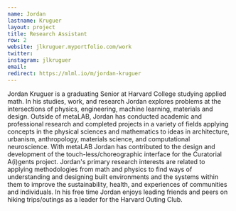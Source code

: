 ```yaml
---
name: Jordan
lastname: Kruguer
layout: project
title: Research Assistant
row: 2
website: jlkruguer.myportfolio.com/work
twitter:
instagram: jlkruguer
email:
redirect: https://mlml.io/m/jordan-kruguer
---
```


Jordan Kruguer is a graduating Senior at Harvard College studying applied math. In his studies, work, and research Jordan explores problems at the intersections of physics, engineering, machine learning, materials and design. Outside of metaLAB, Jordan has conducted academic and professional research and completed projects in a variety of fields applying concepts in the physical sciences and mathematics to ideas in architecture, urbanism, anthropology, materials science, and computational neuroscience. With metaLAB Jordan has contributed to the design and development of the touch-less/choreographic interface for the Curatorial A(i)gents project. Jordan's primary research interests are related to applying methodologies from math and physics to find ways of understanding and designing built environments and the systems within them to improve the sustainability, health, and experiences of communities and individuals. In his free time Jordan enjoys leading friends and peers on hiking trips/outings as a leader for the Harvard Outing Club.
